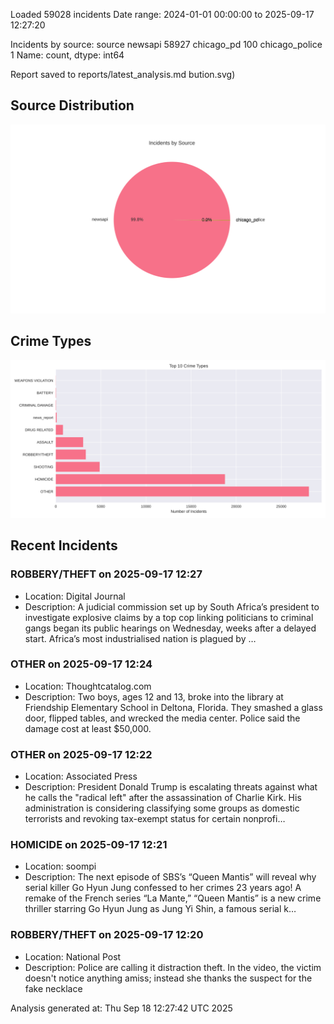 
Loaded 59028 incidents
Date range: 2024-01-01 00:00:00 to 2025-09-17 12:27:20

Incidents by source:
source
newsapi           58927
chicago_pd          100
chicago_police        1
Name: count, dtype: int64

Report saved to reports/latest_analysis.md
bution.svg)

## Source Distribution
![Source Distribution](images/source_distribution.svg)

## Crime Types
![Crime Types](images/crime_types.svg)

## Recent Incidents

### ROBBERY/THEFT on 2025-09-17 12:27
- Location: Digital Journal
- Description: A judicial commission set up by South Africa’s president to investigate explosive claims by a top cop linking politicians to criminal gangs began its public hearings on Wednesday, weeks after a delayed start. Africa’s most industrialised nation is plagued by …


### OTHER on 2025-09-17 12:24
- Location: Thoughtcatalog.com
- Description: Two boys, ages 12 and 13, broke into the library at Friendship Elementary School in Deltona, Florida. They smashed a glass door, flipped tables, and wrecked the media center. Police said the damage cost at least $50,000.


### OTHER on 2025-09-17 12:22
- Location: Associated Press
- Description: President Donald Trump is escalating threats against what he calls the "radical left" after the assassination of Charlie Kirk. His administration is considering classifying some groups as domestic terrorists and revoking tax-exempt status for certain nonprofi…


### HOMICIDE on 2025-09-17 12:21
- Location: soompi
- Description: The next episode of SBS’s “Queen Mantis” will reveal why serial killer Go Hyun Jung confessed to her crimes 23 years ago! A remake of the French series “La Mante,” “Queen Mantis” is a new crime thriller starring Go Hyun Jung as Jung Yi Shin, a famous serial k…


### ROBBERY/THEFT on 2025-09-17 12:20
- Location: National Post
- Description: Police are calling it distraction theft. In the video, the victim doesn't notice anything amiss; instead she thanks the suspect for the fake necklace

Analysis generated at: Thu Sep 18 12:27:42 UTC 2025
